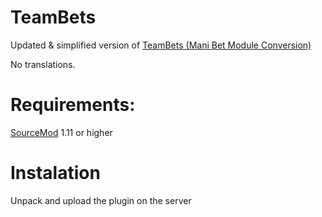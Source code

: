 # TeamBets
Updated & simplified version of [TeamBets (Mani Bet Module Conversion)](https://forums.alliedmods.net/showthread.php?t=56601?t=56601)

No translations.

# Requirements:
[SourceMod](https://www.sourcemod.net/downloads.php?branch=stable) 1.11 or higher

# Instalation
Unpack and upload the plugin on the server
